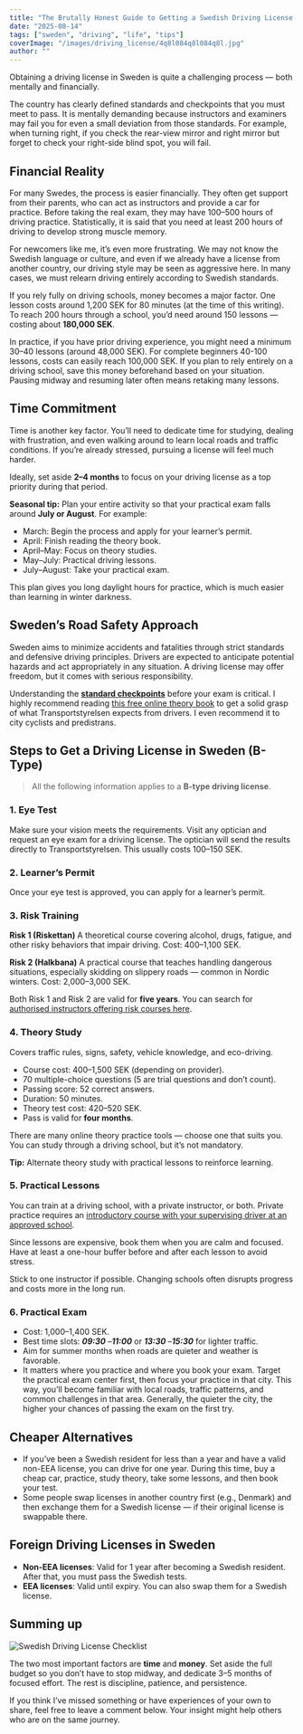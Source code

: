 ```yaml
---
title: "The Brutally Honest Guide to Getting a Swedish Driving License (Without Going Broke or Losing Your Mind)"
date: "2025-08-14"
tags: ["sweden", "driving", "life", "tips"]
coverImage: "/images/driving_license/4q8l084q8l084q8l.jpg"
author: ""
---
```


Obtaining a driving license in Sweden is quite a challenging process — both mentally and financially.

The country has clearly defined standards and checkpoints that you must meet to pass. It is mentally demanding because instructors and examiners may fail you for even a small deviation from those standards. For example, when turning right, if you check the rear-view mirror and right mirror but forget to check your right-side blind spot, you will fail.

## Financial Reality

For many Swedes, the process is easier financially. They often get support from their parents, who can act as instructors and provide a car for practice. Before taking the real exam, they may have 100–500 hours of driving practice. Statistically, it is said that you need at least 200 hours of driving to develop strong muscle memory.

For newcomers like me, it’s even more frustrating. We may not know the Swedish language or culture, and even if we already have a license from another country, our driving style may be seen as aggressive here. In many cases, we must relearn driving entirely according to Swedish standards.

If you rely fully on driving schools, money becomes a major factor. One lesson costs around 1,200 SEK for 80 minutes (at the time of this writing). To reach 200 hours through a school, you’d need around 150 lessons — costing about **180,000 SEK**.

In practice, if you have prior driving experience, you might need a minimum 30–40 lessons (around 48,000 SEK). For complete beginners 40-100 lessons, costs can easily reach 100,000 SEK. If you plan to rely entirely on a driving school, save this money beforehand based on your situation. Pausing midway and resuming later often means retaking many lessons.

## Time Commitment

Time is another key factor. You’ll need to dedicate time for studying, dealing with frustration, and even walking around to learn local roads and traffic conditions. If you’re already stressed, pursuing a license will feel much harder.

Ideally, set aside **2–4 months** to focus on your driving license as a top priority during that period.

**Seasonal tip:** Plan your entire activity so that your practical exam falls around **July or August**. For example:

- March: Begin the process and apply for your learner’s permit.
- April: Finish reading the theory book.
- April–May: Focus on theory studies.
- May–July: Practical driving lessons.
- July–August: Take your practical exam.

This plan gives you long daylight hours for practice, which is much easier than learning in winter darkness.

## Sweden’s Road Safety Approach

Sweden aims to minimize accidents and fatalities through strict standards and defensive driving principles. Drivers are expected to anticipate potential hazards and act appropriately in any situation. A driving license may offer freedom, but it comes with serious responsibility.

Understanding the [**standard checkpoints**](https://trafikverket.diva-portal.org/smash/get/diva2:1389795/FULLTEXT04.pdf) before your exam is critical. I highly recommend reading [this free online theory book](https://play.google.com/store/books/details/K%C3%B6rkortonline_se_Theory_Book_Driving_Licence_Book?id=PzWxEAAAQBAJ) to get a solid grasp of what Transportstyrelsen expects from drivers. I even recommend it to city cyclists and predistrans.

## Steps to Get a Driving License in Sweden (B-Type)

> All the following information applies to a **B-type driving license**.

### 1. Eye Test

Make sure your vision meets the requirements. Visit any optician and request an eye exam for a driving license. The optician will send the results directly to Transportstyrelsen. This usually costs 100–150 SEK.

### 2. Learner’s Permit

Once your eye test is approved, you can apply for a learner’s permit.

### 3. Risk Training

**Risk 1 (Riskettan)**
A theoretical course covering alcohol, drugs, fatigue, and other risky behaviors that impair driving. Cost: 400–1,100 SEK.

**Risk 2 (Halkbana)**
A practical course that teaches handling dangerous situations, especially skidding on slippery roads — common in Nordic winters. Cost: 2,000–3,000 SEK.

Both Risk 1 and Risk 2 are valid for **five years**. You can search for [authorised instructors offering risk courses here](https://lisutb-p.transportstyrelsen.se/extweb/#/).

### 4. Theory Study

Covers traffic rules, signs, safety, vehicle knowledge, and eco-driving.

- Course cost: 400–1,500 SEK (depending on provider).
- 70 multiple-choice questions (5 are trial questions and don’t count).
- Passing score: 52 correct answers.
- Duration: 50 minutes.
- Theory test cost: 420–520 SEK.
- Pass is valid for **four months**.

There are many online theory practice tools — choose one that suits you. You can study through a driving school, but it’s not mandatory.

**Tip:** Alternate theory study with practical lessons to reinforce learning.

### 5. Practical Lessons

You can train at a driving school, with a private instructor, or both. Private practice requires an [introductory course with your supervising driver at an approved school](https://www.transportstyrelsen.se/en/road/driving-licences/permits-for-driving-training/).

Since lessons are expensive, book them when you are calm and focused. Have at least a one-hour buffer before and after each lesson to avoid stress.

Stick to one instructor if possible. Changing schools often disrupts progress and costs more in the long run.

### 6. Practical Exam

- Cost: 1,000–1,400 SEK.
- Best time slots: ***09:30*** –***11:00*** or ***13:30*** –***15:30*** for lighter traffic.
- Aim for summer months when roads are quieter and weather is favorable.
- It matters where you practice and where you book your exam. Target the practical exam center first, then focus your practice in that city. This way, you’ll become familiar with local roads, traffic patterns, and common challenges in that area. Generally, the quieter the city, the higher your chances of passing the exam on the first try.

## Cheaper Alternatives

- If you’ve been a Swedish resident for less than a year and have a valid non-EEA license, you can drive for one year. During this time, buy a cheap car, practice, study theory, take some lessons, and then book your test.
- Some people swap licenses in another country first (e.g., Denmark) and then exchange them for a Swedish license — if their original license is swappable there.

## Foreign Driving Licenses in Sweden

- **Non-EEA licenses**: Valid for 1 year after becoming a Swedish resident. After that, you must pass the Swedish tests.
- **EEA licenses**: Valid until expiry. You can also swap them for a Swedish license.

## Summing up

![Swedish Driving License Checklist](/images/driving_license/sweden_driving_license_checklist.png)

The two most important factors are **time** and **money**. Set aside the full budget so you don’t have to stop midway, and dedicate 3–5 months of focused effort. The rest is discipline, patience, and persistence.

If you think I’ve missed something or have experiences of your own to share, feel free to leave a comment below. Your insight might help others who are on the same journey.
